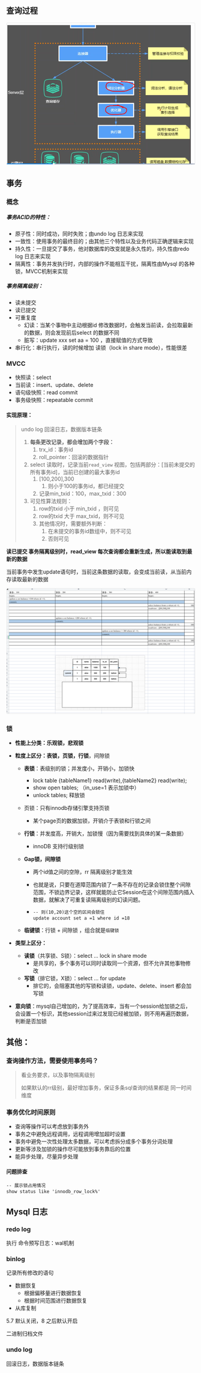 ## 查询过程

![image-20230202085158769](/mysql.assets/image-20230202085158769.png)

## 事务

### 概念

##### 事务ACID的特性：

- 原子性：同时成功，同时失败；由undo log 日志来实现
- 一致性：使用事务的最终目的；由其他三个特性以及业务代码正确逻辑来实现
- 持久性：一旦提交了事务，他对数据库的改变就是永久性的，持久性由redo log 日志来实现
- 隔离性：事务并发执行时，内部的操作不能相互干扰，隔离性由Mysql 的各种锁，MVCC机制来实现

##### 事务隔离级别：

- 读未提交
- 读已提交
- 可重复度
  - 幻读：当某个事物中主动根据id 修改数据时，会触发当前读，会拉取最新的数据，则会发现前后select 的数据不同
  - 脏写：update xxx set aa = 100 ，直接赋值的方式导致
- 串行化：串行执行，读的时候增加 读锁（lock in share mode），性能很差

### MVCC

- 快照读：select
- 当前读：insert、update、delete
- 语句级快照：read commit
- 事务级快照：repeatable commit

#### 实现原理：

> undo log  回滚日志，数据版本链条
>
> 1. **每条更改记录，都会增加两个字段：**
>    1. trx_id：事务id
>    2. roll_pointer：回滚的数据指针
> 2. select 读取时，记录当前`read_view` 视图，包括两部分：[当前未提交的所有事务id]，当前已创建的最大事务id
>    1. [100,200],300
>       1. 则小于100的事务id，都已经提交
>    2. 记录min_txid：100，max_txid：300
> 3. 可见性算法规则：
>    1. row的txid 小于 min_txid ，则可见
>    2. row的txid 大于 max_txid，则不可见
>    3. 其他情况时，需要额外判断：
>       1. 在未提交的事务id数组中，则不可见
>       2. 否则可见

**读已提交 事务隔离级别时，read_view 每次查询都会重新生成，所以能读取到最新的数据**

当前事务中发生update语句时，当前这条数据的读取，会变成当前读，从当前内存读取最新的数据

![image-20230210144715048](/mysql.assets/image-20230210144715048.png)

### 锁

- **性能上分类：乐观锁，悲观锁**

- **粒度上区分：表锁，页锁，行锁**，间隙锁

  - **表锁**：表级别的锁；并发度小，开销小，加锁快
    
    - lock table {tableName1} read(write),{tableName2} read(write);
    - show open tables; （in_use=1 表示加锁中）
    - unlock tables; 释放锁
    
  - 页锁：只有innodb存储引擎支持页锁
    - 某个page页的数据加锁，开销介于表锁和行锁之间
    
  - **行锁**：并发度高，开销大，加锁慢（因为需要找到具体的某一条数据）
    
    - innoDB 支持行级别锁
    
  - **Gap锁，间隙锁**
    
    - 两个id值之间的空隙，rr 隔离级别才能生效
    
    - 也就是说，只要在道障范围内锁了一条不存在的记录会锁住整个间隙范围，不锁边界记录，这样就能防止它Session在这个间隙范围内插入数据，就解决了可重复读隔离级别的幻读问题。
    
    - ```mysql
      -- 则(10,20)这个空的区间会锁住
      update account set a =1 where id =18
      ```
    
  - **临键锁**：行锁 + 间隙锁 ，组合就是`临键锁`

- **类型上区分：**

  - **读锁**（共享锁、S锁）：select ... lock in share mode
    - 是共享的，多个事务可以同时读取同一个资源，但不允许其他事物修改
  - **写锁**（排它锁，X锁）：select ... for update
    - 排它的，会阻塞其他的写锁和读锁，update、delete、insert 都会加写锁

- **意向锁**：mysql自己增加的，为了提高效率，当有一个session给加锁之后，会设置一个标识，其他session过来过发现已经被加锁，则不用再遍历数据，判断是否加锁

## 其他：

### 查询操作方法，需要使用事务吗？

> 看业务要求，以及事物隔离级别
>
> 如果默认的rr级别，最好增加事务，保证多条sql查询的结果都是 同一时间维度

### 事务优化时间原则

- 查询等操作可以考虑放到事务外
- 事务之中避免远程调用，远程调用增加超时设置
- 事务中避免一次性处理太多数据，可以考虑拆分成多个事务分词处理
- 更新等涉及加锁的操作尽可能放到事务靠后的位置
- 能异步处理，尽量异步处理

#### 问题排查

```mysql
-- 展示锁占用情况
show status like 'innodb_row_lock%'
```

## Mysql 日志

### redo log

执行 命令预写日志：wal机制



### binlog

记录所有修改的语句

- 数据恢复
  - 根据偏移量进行数据恢复
  - 根据时间范围进行数据恢复
- 从库复制

5.7 默认关闭，8 之后默认开启



二进制归档文件

### undo log

回滚日志，数据版本链条

